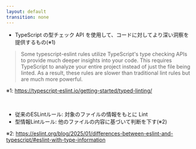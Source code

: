 ```yaml
---
layout: default
transition: none
---
```


<style scoped>
.slidev-vclick-hidden {
  display: none;
}
</style>

<section-title title="型情報 Lint ルールとは" />

<div class="_bullet">

- TypeScript の型チェック API を使用して、コードに対して<span v-mark.circle="{at: 3, color: 'red'}">より深い洞察</span>を提供するもの(※1)

</div>

> Some typescript-eslint rules utilize TypeScript's type checking APIs to provide much deeper insights into your code. This requires TypeScript to analyze your entire project instead of just the file being linted. As a result, these rules are slower than traditional lint rules but are much more powerful.

<div class="text-sm">

※1: https://typescript-eslint.io/getting-started/typed-linting/

</div>

<br />

<div class="_bullet">

<v-clicks>

- 従来のESLintルール: 対象のファイルの情報をもとに Lint
- 型情報Lintルール: 他のファイルの内容に基づいて判断を下す(※2)

</v-clicks>

</div>

<div class="text-sm mt-1" v-click="2">

※2: https://eslint.org/blog/2025/01/differences-between-eslint-and-typescript/#eslint-with-type-information

</div>

<!-- 
型情報Lintルールとは、こちらのtypescript-eslintのドキュメントから引用した文章を参照すると、TypeScript の型チェック API を利用して、コードに対してより深い洞察を提供するものであると読み取れます。

[click] 従来のESLintルールは、一度に一つのファイルに対して実行され、プロジェクト内の他のファイルについての知識は持っていません。  
要するに、他のファイルの内容に基づいて、判断を下すことはできません。  

[click] 一方で、型情報 Lint ルールは、他のファイルの内容に基づいて判断を下すことができます。

そのため、型情報Lintルールは、従来のESLintルールと比較して、  
[click] より深い洞察を提供すると表現されているのだと想像します。
-->